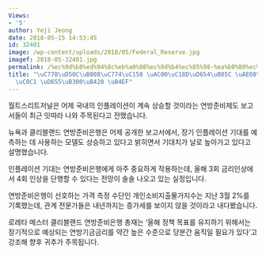 ```yaml
---
Views:
- '5'
author: Yeji Jeong
date: 2018-05-15 14:53:45
id: 32401
image: /wp-content/uploads/2018/05/Federal_Reserve.jpg
imagef: 2018-05-32401.jpg
permalink: /%ec%9d%b8%ed%94%8c%eb%a0%88%ec%9d%b4%ec%85%98-%ea%b0%80%ec%86%8d%ed%99%94%eb%a1%9c-%ea%b8%88%eb%a6%ac%ec%9d%b8%ec%83%81-%ed%99%95%eb%8c%80%eb%90%a0-%eb%93%af/
title: "\uC778\uD50C\uB808\uC774\uC158 \uAC00\uC18D\uD654\uB85C \uAE08\uB9AC\uC778\
  \uC0C1 \uD655\uB300\uB420 \uB4EF"
---
```


월트스리트저널은 어제 국내의 인플레이션이 계속 상승할 것이라는 연방준비제도 보고서들이 최근 잇따라 나와 주목된다고 전했습니다.

뉴욕과 클리블랜드 연방준비은행은 어제 공개한 보고서에서, 장기 인플레이션 기대를 예측하는 데 사용하는 모델도 상승하고 있다고 밝히면서 기대치가 날로 높아가고 있다고 설명했습니다.

인플레이션 기대는 연방준비은행에게 아주 중요하게 작용하는데, 올해 3회 금리인상에서 4회 인상을 단행할 수 있다는 전망이 솔솔 나오고 있는 실정입니다.

연방준비은행이 선호하는 가격 측정 수단인 개인소비지출물가지수는 지난 3월 2%를 기록했는데, 관계 전문가들은 내년까지는 증가세를 보이지 않을 것이라고 내다봤습니다.

로레타 메스터 클리블랜드 연방준비은행 총재는 ‘올해 정책 목표를 유지하기 위해서는 장기적으로 예상되는 연방기금금리를 약간 높은 수준으로 당분간 움직일 필요가 있다’고 강조해 향후 귀추가 주목됩니다.